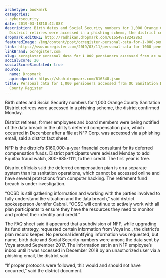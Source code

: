 ```yaml
---
archetype: bookmark
categories:
- cybersecurity
date: 2019-03-18T10:42:08Z
description: Birth dates and Social Security numbers for 1,000 Orange County Sanitation
  District retirees were accessed in a phishing scheme, the district confirmed Monday.
dropmark.editURL: http://radhikan.dropmark.com/616548/18242863
featuredImage: /img/content/post/ocregister-personal-data-for-1-000-pensioners-accessed-from-oc-sanitation-district-orange-county-register.jpg
link: https://www.ocregister.com/2019/03/11/personal-data-for-1000-pensioners-accessed-from-oc-sanitation-district/
linkBrand: ocregister.com
slug: ocregister-personal-data-for-1-000-pensioners-accessed-from-oc-sanitation-district-orange-county-register
socialScore: 20
socialScoreSimulated: true
source:
  name: Dropmark
  apiendpoint: https://shah.dropmark.com/616548.json
title: Personal data for 1,000 pensioners accessed from OC Sanitation District – Orange
  County Register
---
```

Birth dates and Social Security numbers for 1,000 Orange County Sanitation District retirees were accessed in a phishing scheme, the district confirmed Monday.

District retirees, former employees and board members were being notified of the data breach in the utility’s deferred compensation plan, which occurred in December after a file at NFP Corp. was accessed via a phishing email, said a district fact sheet.

NFP is the district’s $160,000-a-year financial consultant for its deferred compensation funds. District participants were advised Monday to add Equifax fraud watch, 800-685-1111, to their credit. The first year is free.

District officials said the deferred compensation plan is on a separate system than its sanitation operations, which cannot be accessed online and have several protections from computer hacking. The retirement fund breach is under investigation.

“OCSD is still gathering information and working with the parties involved to fully understand the situation and the data breach,” said district spokesperson Jennifer Cabral. “OCSD will continue to actively work with all plan participants  to ensure they have the resources they need to monitor and protect their identity and credit.”

The FAQ sheet said it appeared that a subdivision of NFP, while upgrading its fund strategy, requested certain information from Voya Inc., the district’s plan record keeper. No personal identifying information was requested, but name, birth date and Social Security numbers were among the data sent by Voya around September 2017. The information sat in an NFP employee’s inbox until it was accessed in December 2018 by an unauthorized user via a phishing email, the district said.

“If proper protocols were followed, this would and should not have occurred,” said the district document.


